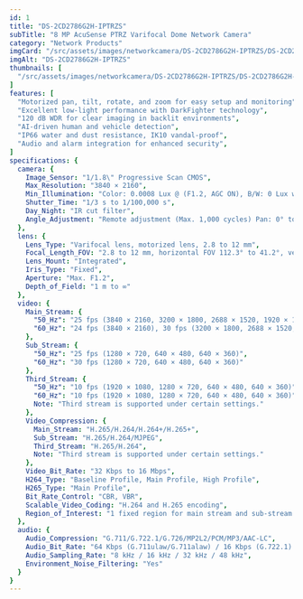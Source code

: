 ```yaml
---
id: 1
title: "DS-2CD2786G2H-IPTRZS"
subTitle: "8 MP AcuSense PTRZ Varifocal Dome Network Camera"
category: "Network Products"
imgCard: "/src/assets/images/networkcamera/DS-2CD2786G2H-IPTRZS/DS-2CD2786G2H-IPTRZS-1.png"
imgAlt: "DS-2CD2786G2H-IPTRZS"
thumbnails: [
  "/src/assets/images/networkcamera/DS-2CD2786G2H-IPTRZS/DS-2CD2786G2H-IPTRZS-1.png",
]
features: [
  "Motorized pan, tilt, rotate, and zoom for easy setup and monitoring",
  "Excellent low-light performance with DarkFighter technology",
  "120 dB WDR for clear imaging in backlit environments",
  "AI-driven human and vehicle detection",
  "IP66 water and dust resistance, IK10 vandal-proof",
  "Audio and alarm integration for enhanced security",
]
specifications: {
  camera: {
    Image_Sensor: "1/1.8\" Progressive Scan CMOS",
    Max_Resolution: "3840 × 2160",
    Min_Illumination: "Color: 0.0008 Lux @ (F1.2, AGC ON), B/W: 0 Lux with IR",
    Shutter_Time: "1/3 s to 1/100,000 s",
    Day_Night: "IR cut filter",
    Angle_Adjustment: "Remote adjustment (Max. 1,000 cycles) Pan: 0° to 350°, Tilt: 0° to 85°, Rotate: 0° to 350°"
  },
  lens: {
    Lens_Type: "Varifocal lens, motorized lens, 2.8 to 12 mm",
    Focal_Length_FOV: "2.8 to 12 mm, horizontal FOV 112.3° to 41.2°, vertical FOV 58.1° to 23.1°, diagonal FOV 137.4° to 47.3°",
    Lens_Mount: "Integrated",
    Iris_Type: "Fixed",
    Aperture: "Max. F1.2",
    Depth_of_Field: "1 m to ∞"
  },
  video: {
    Main_Stream: {
      "50_Hz": "25 fps (3840 × 2160, 3200 × 1800, 2688 × 1520, 1920 × 1080, 1280 × 720)",
      "60_Hz": "24 fps (3840 × 2160), 30 fps (3200 × 1800, 2688 × 1520, 1920 × 1080, 1280 × 720)"
    },
    Sub_Stream: {
      "50_Hz": "25 fps (1280 × 720, 640 × 480, 640 × 360)",
      "60_Hz": "30 fps (1280 × 720, 640 × 480, 640 × 360)"
    },
    Third_Stream: {
      "50_Hz": "10 fps (1920 × 1080, 1280 × 720, 640 × 480, 640 × 360)",
      "60_Hz": "10 fps (1920 × 1080, 1280 × 720, 640 × 480, 640 × 360)",
      Note: "Third stream is supported under certain settings."
    },
    Video_Compression: {
      Main_Stream: "H.265/H.264/H.264+/H.265+",
      Sub_Stream: "H.265/H.264/MJPEG",
      Third_Stream: "H.265/H.264",
      Note: "Third stream is supported under certain settings."
    },
    Video_Bit_Rate: "32 Kbps to 16 Mbps",
    H264_Type: "Baseline Profile, Main Profile, High Profile",
    H265_Type: "Main Profile",
    Bit_Rate_Control: "CBR, VBR",
    Scalable_Video_Coding: "H.264 and H.265 encoding",
    Region_of_Interest: "1 fixed region for main stream and sub-stream include remaining"
  },
  audio: {
    Audio_Compression: "G.711/G.722.1/G.726/MP2L2/PCM/MP3/AAC-LC",
    Audio_Bit_Rate: "64 Kbps (G.711ulaw/G.711alaw) / 16 Kbps (G.722.1) / 16 Kbps (G.726) / 32 to 192 Kbps (MP2L2) / 8 to 320 Kbps (MP3) / 16 to 64 Kbps (AAC-LC)",
    Audio_Sampling_Rate: "8 kHz / 16 kHz / 32 kHz / 48 kHz",
    Environment_Noise_Filtering: "Yes"
  }
}
---
```


